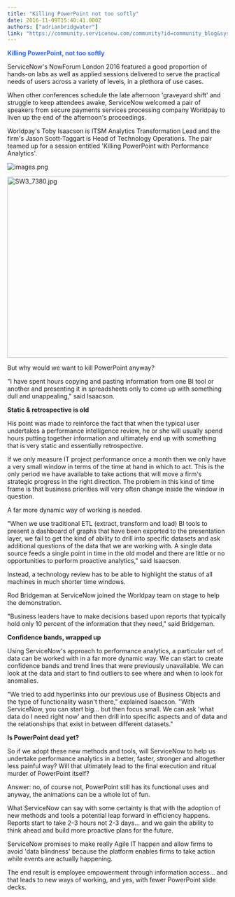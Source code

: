 ```yaml
---
title: "Killing PowerPoint not too softly"
date: 2016-11-09T15:40:41.000Z
authors: ["adrianbridgwater"]
link: "https://community.servicenow.com/community?id=community_blog&sys_id=774da229dbd0dbc01dcaf3231f9619e2"
---
```

<p><strong style="color: #3366ff;">Killing PowerPoint, not too softly</strong></p><p></p><p>ServiceNow's NowForum London 2016 featured a good proportion of hands-on labs as well as applied sessions delivered to serve the practical needs of users across a variety of levels, in a plethora of use cases. </p><p></p><p>When other conferences schedule the late afternoon 'graveyard shift' and struggle to keep attendees awake, ServiceNow welcomed a pair of speakers from secure payments services processing company Worldpay to liven up the end of the afternoon's proceedings.</p><p></p><p>Worldpay's Toby Isaacson is ITSM Analytics Transformation Lead and the firm's Jason Scott-Taggart is Head of Technology Operations. The pair teamed up for a session entitled 'Killing PowerPoint with Performance Analytics'.</p><p></p><p><img  alt="images.png" class="image-2 jive-image" src="4c32c8cadb985fc068c1fb651f961930.iix" style="height: auto;"/></p><p></p><p><img  alt="SW3_7380.jpg" class="image-1 jive-image" src="0643ec0edb105f048c8ef4621f961963.iix" style="width: 620px; height: 414px;"/></p><p></p><p>But why would we want to kill PowerPoint anyway?</p><p></p><p>"I have spent hours copying and pasting information from one BI tool or another and presenting it in spreadsheets only to come up with something dull and unappealing," said Isaacson.</p><p></p><p><strong>Static &amp; retrospective is old</strong></p><p></p><p>His point was made to reinforce the fact that when the typical user undertakes a performance intelligence review, he or she will usually spend hours putting together information and ultimately end up with something that is very static and essentially retrospective.</p><p></p><p>If we only measure IT project performance once a month then we only have a very small window in terms of the time at hand in which to act. This is the only period we have available to take actions that will move a firm's strategic progress in the right direction. The problem in this kind of time frame is that business priorities will very often change inside the window in question.</p><p></p><p>A far more dynamic way of working is needed.</p><p></p><p>"When we use traditional ETL (extract, transform and load) BI tools to present a dashboard of graphs that have been exported to the presentation layer, we fail to get the kind of ability to drill into specific datasets and ask additional questions of the data that we are working with. A single data source feeds a single point in time in the old model and there are little or no opportunities to perform proactive analytics," said Isaacson.</p><p></p><p>Instead, a technology review has to be able to highlight the status of all machines in much shorter time windows.</p><p></p><p>Rod Bridgeman at ServiceNow joined the Worldpay team on stage to help the demonstration.</p><p></p><p>"Business leaders have to make decisions based upon reports that typically hold only 10 percent of the information that they need," said Bridgeman.</p><p></p><p><strong>Confidence bands, wrapped up </strong></p><p></p><p>Using ServiceNow's approach to performance analytics, a particular set of data can be worked with in a far more dynamic way. We can start to create confidence bands and trend lines that were previously unavailable. We can look at the data and start to find outliers to see where and when to look for anomalies. </p><p></p><p>"We tried to add hyperlinks into our previous use of Business Objects and the type of functionality wasn't there," explained Isaacson. "With ServiceNow, you can start big… but then focus small. We can ask 'what data do I need right now' and then drill into specific aspects and of data and the relationships that exist in between different datasets."</p><p><strong> </strong></p><p><strong>Is PowerPoint dead yet?</strong></p><p></p><p>So if we adopt these new methods and tools, will ServiceNow to help us undertake performance analytics in a better, faster, stronger and altogether less painful way? Will that ultimately lead to the final execution and ritual murder of PowerPoint itself?</p><p></p><p>Answer: no, of course not, PowerPoint still has its functional uses and anyway, the animations can be a whole lot of fun.</p><p></p><p>What ServiceNow can say with some certainty is that with the adoption of new methods and tools a potential leap forward in efficiency happens. Reports start to take 2-3 hours not 2-3 days… and we gain the ability to think ahead and build more proactive plans for the future. </p><p></p><p>ServiceNow promises to make really Agile IT happen and allow firms to avoid 'data blindness' because the platform enables firms to take action while events are actually happening.</p><p></p><p>The end result is employee empowerment through information access… and that leads to new ways of working, and yes, with fewer PowerPoint slide decks.   </p>